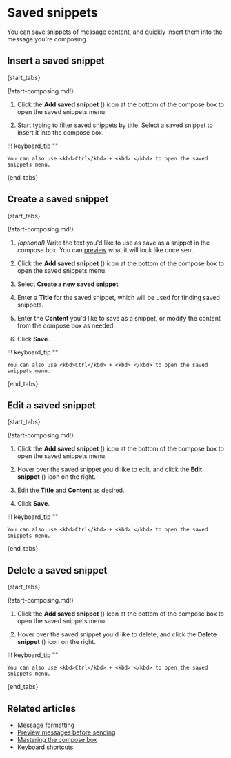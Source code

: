 # Saved snippets

You can save snippets of message content, and quickly insert them into the
message you're composing.

## Insert a saved snippet

{start_tabs}

{!start-composing.md!}

1. Click the **Add saved snippet** (<i class="zulip-icon
   zulip-icon-message-square-text"></i>) icon at the bottom of the compose box to
   open the saved snippets menu.

1.  Start typing to filter saved snippets by title. Select a saved snippet to
    insert it into the compose box.

!!! keyboard_tip ""

    You can also use <kbd>Ctrl</kbd> + <kbd>'</kbd> to open the saved
    snippets menu.

{end_tabs}

## Create a saved snippet

{start_tabs}

{!start-composing.md!}

1. *(optional)* Write the text you'd like to use as save as a snippet in the
   compose box. You can [preview](/help/preview-your-message-before-sending) what
   it will look like once sent.

1. Click the **Add saved snippet** (<i class="zulip-icon
   zulip-icon-message-square-text"></i>) icon at the bottom of the compose box to
   open the saved snippets menu.

1. Select **Create a new saved snippet**.

1. Enter a **Title** for the saved snippet, which will be used for finding saved
   snippets.

1. Enter the **Content** you'd like to save as a snippet, or modify the content
   from the compose box as needed.

1. Click **Save**.

!!! keyboard_tip ""

    You can also use <kbd>Ctrl</kbd> + <kbd>'</kbd> to open the saved
    snippets menu.

{end_tabs}

## Edit a saved snippet

{start_tabs}

{!start-composing.md!}

1. Click the **Add saved snippet** (<i class="zulip-icon
   zulip-icon-message-square-text"></i>) icon at the bottom of the compose box to
   open the saved snippets menu.

1. Hover over the saved snippet you'd like to edit, and click the **Edit
   snippet** (<i class="zulip-icon zulip-icon-edit"></i>) icon on the right.

1. Edit the **Title** and **Content** as desired.

1. Click **Save**.

!!! keyboard_tip ""

    You can also use <kbd>Ctrl</kbd> + <kbd>'</kbd> to open the saved
    snippets menu.

{end_tabs}

## Delete a saved snippet

{start_tabs}

{!start-composing.md!}

1. Click the **Add saved snippet** (<i class="zulip-icon
   zulip-icon-message-square-text"></i>) icon at the bottom of the compose box to
   open the saved snippets menu.

1. Hover over the saved snippet you'd like to delete, and click the **Delete
   snippet** (<i class="zulip-icon zulip-icon-trash"></i>) icon on the right.

!!! keyboard_tip ""

    You can also use <kbd>Ctrl</kbd> + <kbd>'</kbd> to open the saved
    snippets menu.

{end_tabs}

## Related articles

* [Message formatting](/help/format-your-message-using-markdown)
* [Preview messages before sending](/help/preview-your-message-before-sending)
* [Mastering the compose box](/help/mastering-the-compose-box)
* [Keyboard shortcuts](/help/keyboard-shortcuts)
